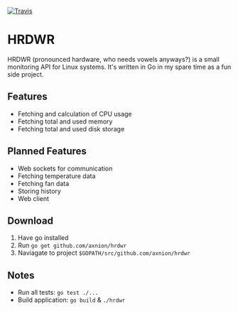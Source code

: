 [![Travis](https://img.shields.io/travis/rust-lang/rust.svg)](https://travis-ci.org/axnion/hrdwr.svg?branch=master)
# HRDWR
HRDWR (pronounced hardware, who needs vowels anyways?) is a small monitoring API for Linux systems. It's written in Go in my spare time as a fun side project.

## Features
* Fetching and calculation of CPU usage
* Fetching total and used memory
* Fetching total and used disk storage

## Planned Features
* Web sockets for communication
* Fetching temperature data
* Fetching fan data
* Storing history
* Web client

## Download
1. Have go installed
1. Run `go get github.com/axnion/hrdwr`
1. Naviagate to project `$GOPATH/src/github.com/axnion/hrdwr`

## Notes
* Run all tests: `go test ./...`
* Build application: `go build` & `./hrdwr`